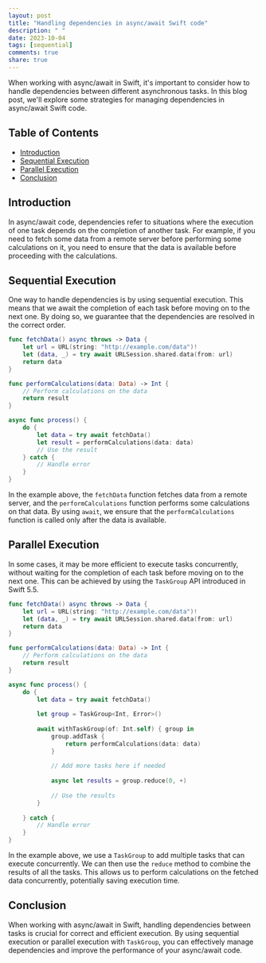 ```yaml
---
layout: post
title: "Handling dependencies in async/await Swift code"
description: " "
date: 2023-10-04
tags: [sequential]
comments: true
share: true
---
```


When working with async/await in Swift, it's important to consider how to handle dependencies between different asynchronous tasks. In this blog post, we'll explore some strategies for managing dependencies in async/await Swift code.

## Table of Contents

- [Introduction](#introduction)
- [Sequential Execution](#sequential-execution)
- [Parallel Execution](#parallel-execution)
- [Conclusion](#conclusion)

## Introduction

In async/await code, dependencies refer to situations where the execution of one task depends on the completion of another task. For example, if you need to fetch some data from a remote server before performing some calculations on it, you need to ensure that the data is available before proceeding with the calculations.

## Sequential Execution

One way to handle dependencies is by using sequential execution. This means that we await the completion of each task before moving on to the next one. By doing so, we guarantee that the dependencies are resolved in the correct order.

```swift
func fetchData() async throws -> Data {
    let url = URL(string: "http://example.com/data")!
    let (data, _) = try await URLSession.shared.data(from: url)
    return data
}

func performCalculations(data: Data) -> Int {
    // Perform calculations on the data
    return result
}

async func process() {
    do {
        let data = try await fetchData()
        let result = performCalculations(data: data)
        // Use the result
    } catch {
        // Handle error
    }
}
```

In the example above, the `fetchData` function fetches data from a remote server, and the `performCalculations` function performs some calculations on that data. By using `await`, we ensure that the `performCalculations` function is called only after the data is available.

## Parallel Execution

In some cases, it may be more efficient to execute tasks concurrently, without waiting for the completion of each task before moving on to the next one. This can be achieved by using the `TaskGroup` API introduced in Swift 5.5.

```swift
func fetchData() async throws -> Data {
    let url = URL(string: "http://example.com/data")!
    let (data, _) = try await URLSession.shared.data(from: url)
    return data
}

func performCalculations(data: Data) -> Int {
    // Perform calculations on the data
    return result
}

async func process() {
    do {
        let data = try await fetchData()
        
        let group = TaskGroup<Int, Error>()
        
        await withTaskGroup(of: Int.self) { group in
            group.addTask {
                return performCalculations(data: data)
            }
            
            // Add more tasks here if needed
            
            async let results = group.reduce(0, +)
            
            // Use the results
        }
        
    } catch {
        // Handle error
    }
}
```

In the example above, we use a `TaskGroup` to add multiple tasks that can execute concurrently. We can then use the `reduce` method to combine the results of all the tasks. This allows us to perform calculations on the fetched data concurrently, potentially saving execution time.

## Conclusion

When working with async/await in Swift, handling dependencies between tasks is crucial for correct and efficient execution. By using sequential execution or parallel execution with `TaskGroup`, you can effectively manage dependencies and improve the performance of your async/await code.